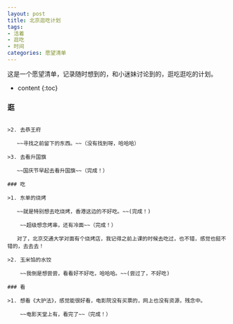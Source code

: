 ```yaml
---
layout: post
title: 北京逛吃计划
tags:
- 活着
- 逛吃
- 时间
categories: 愿望清单
---
```


这是一个愿望清单，记录随时想到的，和小迷妹讨论到的，逛吃逛吃的计划。




* content
{:toc}

### 逛

~~~1. 去长城   聂小肥做导游~~

>2. 去恭王府
   
   ~~寻找之前留下的东西。~~（没有找到呀，哈哈哈）

>3. 去看升国旗
   
   ~~国庆节早起去看升国旗~~（完成！）

### 吃

>1. 东单的烧烤
   
   ~~就是特别想去吃烧烤，香港这边的不好吃。~~(完成！)

	~~超级想念烤串，还有冷面~~（完成！）
   
   对了，北京交通大学对面有个烧烤店，我记得之前上课的时候去吃过，也不错，感觉也挺不错的，去去去！

>2. 玉米馅的水饺

	~~我倒是想尝尝，看看好不好吃，哈哈哈。~~(尝过了，不好吃)

### 看

>1. 想看《大护法》，感觉能很好看，电影院没有买票的，网上也没有资源，残念中。

	~~电影天堂上有，看完了~~（完成！）

